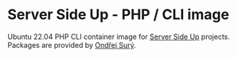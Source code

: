 # Server Side Up -  PHP / CLI image 

Ubuntu 22.04 PHP CLI container image for [Server Side Up](https://serversideup.net) projects. Packages are provided by [Ondřej Surý](https://deb.sury.org/).
